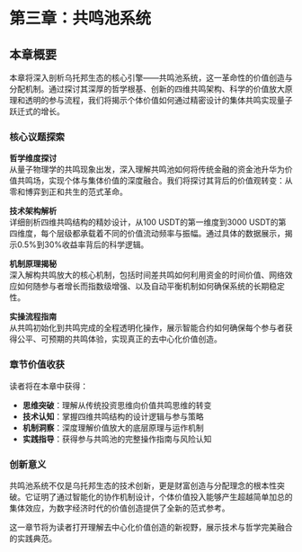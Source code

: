 # 第三章：共鸣池系统

## 本章概要

本章将深入剖析乌托邦生态的核心引擎——共鸣池系统，这一革命性的价值创造与分配机制。通过探讨其深厚的哲学根基、创新的四维共鸣架构、科学的价值放大原理和透明的参与流程，我们将揭示个体价值如何通过精密设计的集体共鸣实现量子跃迁式的增长。

### 核心议题探索

**哲学维度探讨**  
从量子物理学的共鸣现象出发，深入理解共鸣池如何将传统金融的资金池升华为价值共鸣场，实现个体与集体价值的深度融合。我们将探讨其背后的价值观转变：从零和博弈到正和共生的范式革命。

**技术架构解析**  
详细剖析四维共鸣结构的精妙设计，从100 USDT的第一维度到3000 USDT的第四维度，每个层级都承载着不同的价值流动频率与振幅。通过具体的数据展示，揭示0.5%到30%收益率背后的科学逻辑。

**机制原理揭秘**  
深入解构共鸣放大的核心机制，包括时间差共鸣如何利用资金的时间价值、网络效应如何随参与者增长而指数级增强、以及自动平衡机制如何确保系统的长期稳定性。

**实操流程指南**  
从共鸣初始化到共鸣完成的全程透明化操作，展示智能合约如何确保每个参与者获得公平、可预期的共鸣体验，实现真正的去中心化价值创造。

### 章节价值收获

读者将在本章中获得：

* **思维突破**：理解从传统投资思维向价值共鸣思维的转变
* **技术认知**：掌握四维共鸣结构的设计逻辑与参与策略
* **机制洞察**：深度理解价值放大的底层原理与运作机制
* **实践指导**：获得参与共鸣池的完整操作指南与风险认知

### 创新意义

共鸣池系统不仅是乌托邦生态的技术创新，更是财富创造与分配理念的根本性突破。它证明了通过智能化的协作机制设计，个体价值投入能够产生超越简单加总的集体效应，为数字经济时代的价值创造提供了全新的范式参考。

这一章节将为读者打开理解去中心化价值创造的新视野，展示技术与哲学完美融合的实践典范。
